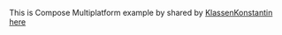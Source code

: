 
This is Compose Multiplatform example by shared by
[KlassenKonstantin](https://gist.github.com/KlassenKonstantin) [here](https://gist.github.com/KlassenKonstantin/df007c4d6c719d32058e82190c2cf533)
